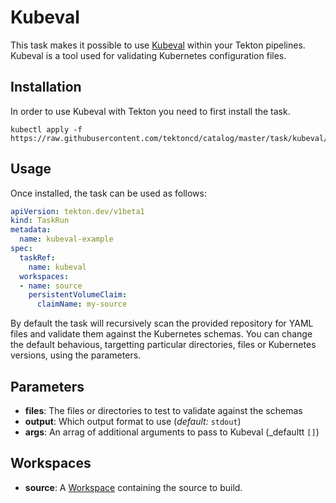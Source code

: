 # Kubeval

This task makes it possible to use [Kubeval](https://github.com/instrumenta/kubeval) within
your Tekton pipelines. Kubeval is a tool used for validating Kubernetes configuration files.

## Installation

In order to use Kubeval with Tekton you need to first install the task.

```console
kubectl apply -f https://raw.githubusercontent.com/tektoncd/catalog/master/task/kubeval/0.1/kubeval.yaml
```

## Usage

Once installed, the task can be used as follows:

```yaml
apiVersion: tekton.dev/v1beta1
kind: TaskRun
metadata:
  name: kubeval-example
spec:
  taskRef:
    name: kubeval
  workspaces:
  - name: source
    persistentVolumeClaim:
      claimName: my-source
```

By default the task will recursively scan the provided repository for YAML files and validate them against the Kubernetes schemas. You can change the default behavious, targetting particular directories, files or Kubernetes versions, using the parameters.

## Parameters

* **files**: The files or directories to test to validate against the schemas
* **output**: Which output format to use (_default:_ `stdout`)
* **args**: An arrag of additional arguments to pass to Kubeval (_defaultt `[]`)

## Workspaces

* **source**: A [Workspace](https://github.com/tektoncd/pipeline/blob/master/docs/workspaces.md) containing the source to build.
